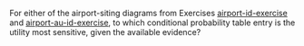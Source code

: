 

For either of the airport-siting diagrams from Exercises
<a class="exerciseRef" title="" href="{{ site.baseurl }}/decision-theory-exercises/ex_21/" >airport-id-exercise</a> and <a class="exerciseRef" href="{{ site.baseurl }}/decision-theory-exercises/ex_17/">airport-au-id-exercise</a>, to which
conditional probability table entry is the utility most sensitive, given
the available evidence?
